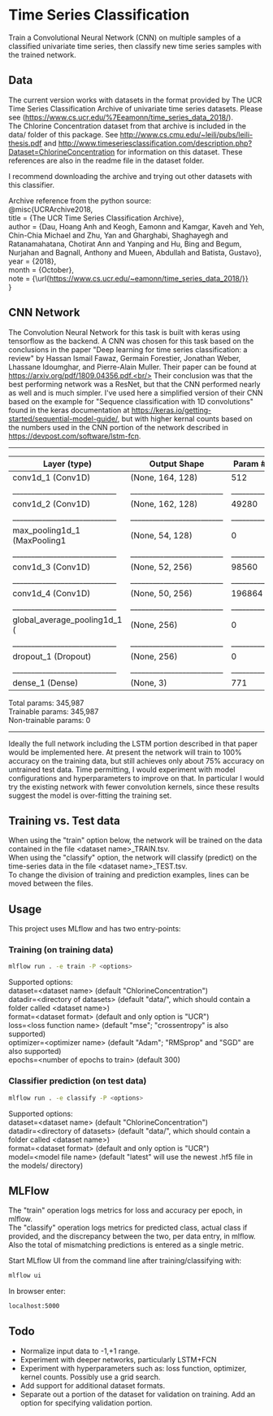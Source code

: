 # Time Series Classification

Train a Convolutional Neural Network (CNN) on multiple samples of a classified univariate time series, then classify new time series samples with the trained network.

## Data

The current version works with datasets in the format provided by The UCR Time Series Classification Archive of univariate time series datasets.  Please see (https://www.cs.ucr.edu/%7Eeamonn/time_series_data_2018/).<br/>
The Chlorine Concentration dataset from that archive is included in the data/ folder of this package.  See http://www.cs.cmu.edu/~leili/pubs/leili-thesis.pdf and http://www.timeseriesclassification.com/description.php?Dataset=ChlorineConcentration for information on this dataset.  These references are also in the readme file in the dataset folder.

I recommend downloading the archive and trying out other datasets with this classifier.

Archive reference from the python source:<br/>
@misc{UCRArchive2018,<br/>
    title = {The UCR Time Series Classification Archive},<br/>
    author = {Dau, Hoang Anh and Keogh, Eamonn and Kamgar, Kaveh and Yeh, Chin-Chia Michael and Zhu, Yan
              and Gharghabi, Shaghayegh and Ratanamahatana, Chotirat Ann and Yanping and Hu, Bing
              and Begum, Nurjahan and Bagnall, Anthony and Mueen, Abdullah and Batista, Gustavo},<br/>
    year = {2018},<br/>
    month = {October},<br/>
    note = {\url{https://www.cs.ucr.edu/~eamonn/time_series_data_2018/}}<br/>
}

## CNN Network

The Convolution Neural Network for this task is built with keras using tensorflow as the backend.
A CNN was chosen for this task based on the conclusions in the paper "Deep learning for time series classification: a review" by Hassan Ismail Fawaz, Germain Forestier, Jonathan Weber, Lhassane Idoumghar, and Pierre-Alain Muller.  Their paper can be found at https://arxiv.org/pdf/1809.04356.pdf.<br/>
Their conclusion was that the best performing network was a ResNet, but that the CNN performed nearly as well and is much simpler.  I've used here a simplified version of their CNN based on the example for "Sequence classification with 1D convolutions" found in the keras documentation at https://keras.io/getting-started/sequential-model-guide/, but with higher kernal counts based on the numbers used in the CNN portion of the network described in https://devpost.com/software/lstm-fcn.

_________________________________________________________________
Layer (type)                |Output Shape             |Param #
----------------------------|-------------------------|----------
conv1d_1 (Conv1D)           |(None, 164, 128)         |512
____________________________|_________________________|__________
conv1d_2 (Conv1D)           |(None, 162, 128)         |49280
____________________________|_________________________|__________
max_pooling1d_1 (MaxPooling1|(None, 54, 128)          |0
____________________________|_________________________|__________
conv1d_3 (Conv1D)           |(None, 52, 256)          |98560
____________________________|_________________________|__________
conv1d_4 (Conv1D)           |(None, 50, 256)          |196864
____________________________|_________________________|__________
global_average_pooling1d_1 (|(None, 256)              |0
____________________________|_________________________|__________
dropout_1 (Dropout)         |(None, 256)              |0
____________________________|_________________________|__________
dense_1 (Dense)             |(None, 3)                |771

Total params: 345,987<br/>
Trainable params: 345,987<br/>
Non-trainable params: 0
_________________________________________________________________


Ideally the full network including the LSTM portion described in that paper would be implemented here.  At present the network will train to 100% accuracy on the training data, but still achieves only about 75% accuracy on untrained test data.  Time permitting, I would experiment with model configurations and hyperparameters to improve on that.  In particular I would try the existing network with fewer convolution kernels, since these results suggest the model is over-fitting the training set.

## Training vs. Test data

When using the "train" option below, the network will be trained on the data contained in the file \<dataset name\>\_TRAIN.tsv.<br/>
When using the "classify" option, the network will classify (predict) on the time-series data in the file \<dataset name\>\_TEST.tsv.<br/>
To change the division of training and prediction examples, lines can be moved between the files.

## Usage

This project uses MLflow and has two entry-points:

### Training (on training data)
```bash
mlflow run . -e train -P <options>
```
Supported options:<br/>
  dataset=\<dataset name\> (default "ChlorineConcentration")<br/>
  datadir=\<directory of datasets\> (default "data/", which should contain a folder called \<dataset name\>)<br/>
  format=\<dataset format\> (default and only option is "UCR")<br/>
  loss=\<loss function name\> (default "mse"; "crossentropy" is also supported)<br/>
  optimizer=\<optimizer name\> (default "Adam"; "RMSprop" and "SGD" are also supported)<br/>
  epochs=\<number of epochs to train\> (default 300)<br/>

### Classifier prediction (on test data)
```bash
mlflow run . -e classify -P <options>
```
Supported options:<br/>
  dataset=\<dataset name\> (default "ChlorineConcentration")<br/>
  datadir=\<directory of datasets\> (default "data/", which should contain a folder called \<dataset name\>)<br/>
  format=\<dataset format\> (default and only option is "UCR")<br/>
  model=\<model file name\> (default "latest" will use the newest .hf5 file in the models/ directory)<br/>

## MLFlow

The "train" operation logs metrics for loss and accuracy per epoch, in mlflow.<br/>
The "classify" operation logs metrics for predicted class, actual class if provided, and the discrepancy between the two, per data entry, in mlflow.  Also the total of mismatching predictions is entered as a single metric.

Start MLflow UI from the command line after training/classifying with:
```bash
mlflow ui
```
In browser enter:
```bash
localhost:5000
```

## Todo
- Normalize input data to -1,+1 range.
- Experiment with deeper networks, particularly LSTM+FCN
- Experiment with hyperparameters such as: loss function, optimizer, kernel counts.  Possibly use a grid search.
- Add support for additional dataset formats.
- Separate out a portion of the dataset for validation on training.  Add an option for specifying validation portion.
